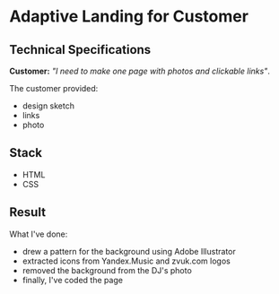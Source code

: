 # Adaptive Landing for Customer

## Technical Specifications

**Customer:** *"I need to make one page with photos and clickable links"*.

The customer provided:

- design sketch
- links
- photo

## Stack

- HTML
- CSS

## Result

What I've done:

- drew a pattern for the background using Adobe Illustrator
- extracted icons from Yandex.Music and zvuk.com logos
- removed the background from the DJ's photo
- finally, I've coded the page
